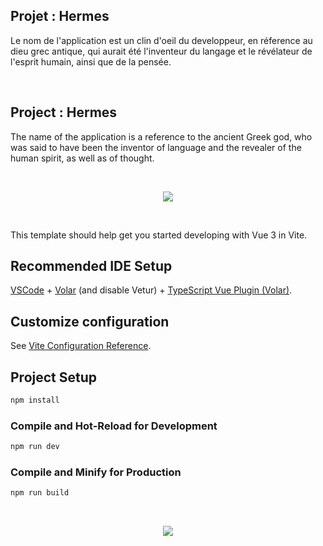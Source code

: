 ## Projet : Hermes ##
Le nom de l'application est un clin d'oeil du developpeur, en réference au dieu grec antique, qui aurait été l'inventeur du langage et le révélateur de l'esprit humain, ainsi que de la pensée.

<br>

## Project : Hermes ##
The name of the application is a reference to the ancient Greek god, who was said to have been the inventor of language and the revealer of the human spirit, as well as of thought.

<br>

<p align="center">
<img src= "https://user-images.githubusercontent.com/90606431/219117860-f8cbe005-53f8-4f58-96e8-0dcb42710742.png" />
</p>

<br> 



This template should help get you started developing with Vue 3 in Vite.

## Recommended IDE Setup

[VSCode](https://code.visualstudio.com/) + [Volar](https://marketplace.visualstudio.com/items?itemName=Vue.volar) (and disable Vetur) + [TypeScript Vue Plugin (Volar)](https://marketplace.visualstudio.com/items?itemName=Vue.vscode-typescript-vue-plugin).

## Customize configuration

See [Vite Configuration Reference](https://vitejs.dev/config/).

## Project Setup

```sh
npm install
```

### Compile and Hot-Reload for Development

```sh
npm run dev
```

### Compile and Minify for Production

```sh
npm run build
```
<br> 

<p align="center">
<img src= "https://user-images.githubusercontent.com/90606431/219118301-d7e222a0-04de-4d1e-b2d1-08b531d59a2e.png" />
</p>



